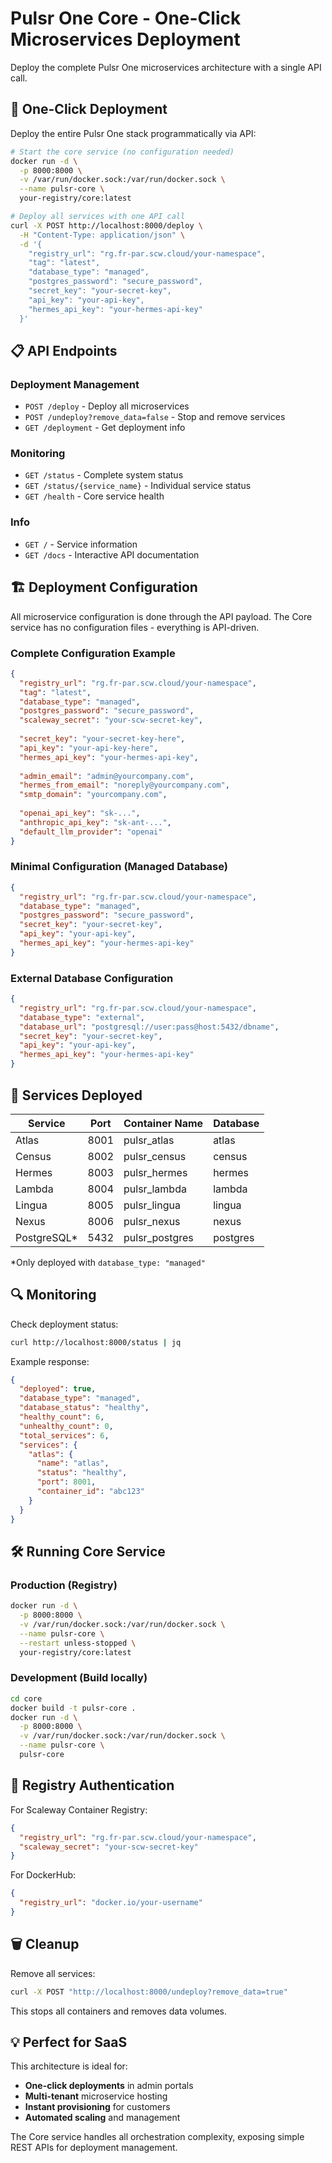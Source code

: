 # Pulsr One Core - One-Click Microservices Deployment

Deploy the complete Pulsr One microservices architecture with a single API call.

## 🚀 One-Click Deployment

Deploy the entire Pulsr One stack programmatically via API:

```bash
# Start the core service (no configuration needed)
docker run -d \
  -p 8000:8000 \
  -v /var/run/docker.sock:/var/run/docker.sock \
  --name pulsr-core \
  your-registry/core:latest

# Deploy all services with one API call
curl -X POST http://localhost:8000/deploy \
  -H "Content-Type: application/json" \
  -d '{
    "registry_url": "rg.fr-par.scw.cloud/your-namespace",
    "tag": "latest",
    "database_type": "managed",
    "postgres_password": "secure_password",
    "secret_key": "your-secret-key",
    "api_key": "your-api-key",
    "hermes_api_key": "your-hermes-api-key"
  }'
```

## 📋 API Endpoints

### Deployment Management
- `POST /deploy` - Deploy all microservices
- `POST /undeploy?remove_data=false` - Stop and remove services
- `GET /deployment` - Get deployment info

### Monitoring
- `GET /status` - Complete system status
- `GET /status/{service_name}` - Individual service status
- `GET /health` - Core service health

### Info
- `GET /` - Service information
- `GET /docs` - Interactive API documentation

## 🏗️ Deployment Configuration

All microservice configuration is done through the API payload. The Core service has no configuration files - everything is API-driven.

### Complete Configuration Example

```json
{
  "registry_url": "rg.fr-par.scw.cloud/your-namespace",
  "tag": "latest",
  "database_type": "managed",
  "postgres_password": "secure_password",
  "scaleway_secret": "your-scw-secret-key",
  
  "secret_key": "your-secret-key-here",
  "api_key": "your-api-key-here", 
  "hermes_api_key": "your-hermes-api-key",
  
  "admin_email": "admin@yourcompany.com",
  "hermes_from_email": "noreply@yourcompany.com",
  "smtp_domain": "yourcompany.com",
  
  "openai_api_key": "sk-...",
  "anthropic_api_key": "sk-ant-...",
  "default_llm_provider": "openai"
}
```

### Minimal Configuration (Managed Database)

```json
{
  "registry_url": "rg.fr-par.scw.cloud/your-namespace",
  "database_type": "managed",
  "postgres_password": "secure_password",
  "secret_key": "your-secret-key",
  "api_key": "your-api-key",
  "hermes_api_key": "your-hermes-api-key"
}
```

### External Database Configuration

```json
{
  "registry_url": "rg.fr-par.scw.cloud/your-namespace",
  "database_type": "external",
  "database_url": "postgresql://user:pass@host:5432/dbname",
  "secret_key": "your-secret-key",
  "api_key": "your-api-key",
  "hermes_api_key": "your-hermes-api-key"
}
```

## 🎯 Services Deployed

| Service | Port | Container Name | Database |
|---------|------|----------------|----------|
| Atlas | 8001 | pulsr_atlas | atlas |
| Census | 8002 | pulsr_census | census |
| Hermes | 8003 | pulsr_hermes | hermes |
| Lambda | 8004 | pulsr_lambda | lambda |
| Lingua | 8005 | pulsr_lingua | lingua |
| Nexus | 8006 | pulsr_nexus | nexus |
| PostgreSQL* | 5432 | pulsr_postgres | postgres |

*Only deployed with `database_type: "managed"`

## 🔍 Monitoring

Check deployment status:
```bash
curl http://localhost:8000/status | jq
```

Example response:
```json
{
  "deployed": true,
  "database_type": "managed",
  "database_status": "healthy",
  "healthy_count": 6,
  "unhealthy_count": 0,
  "total_services": 6,
  "services": {
    "atlas": {
      "name": "atlas",
      "status": "healthy",
      "port": 8001,
      "container_id": "abc123"
    }
  }
}
```

## 🛠️ Running Core Service

### Production (Registry)
```bash
docker run -d \
  -p 8000:8000 \
  -v /var/run/docker.sock:/var/run/docker.sock \
  --name pulsr-core \
  --restart unless-stopped \
  your-registry/core:latest
```

### Development (Build locally)
```bash
cd core
docker build -t pulsr-core .
docker run -d \
  -p 8000:8000 \
  -v /var/run/docker.sock:/var/run/docker.sock \
  --name pulsr-core \
  pulsr-core
```

## 🔧 Registry Authentication

For Scaleway Container Registry:
```json
{
  "registry_url": "rg.fr-par.scw.cloud/your-namespace",
  "scaleway_secret": "your-scw-secret-key"
}
```

For DockerHub:
```json
{
  "registry_url": "docker.io/your-username"
}
```

## 🗑️ Cleanup

Remove all services:
```bash
curl -X POST "http://localhost:8000/undeploy?remove_data=true"
```

This stops all containers and removes data volumes.

## 💡 Perfect for SaaS

This architecture is ideal for:
- **One-click deployments** in admin portals
- **Multi-tenant** microservice hosting
- **Instant provisioning** for customers
- **Automated scaling** and management

The Core service handles all orchestration complexity, exposing simple REST APIs for deployment management.